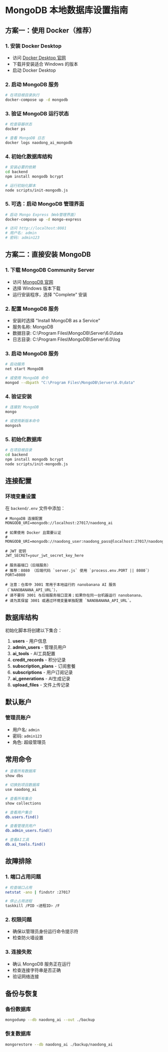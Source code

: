 # MongoDB 本地数据库设置指南

## 方案一：使用 Docker（推荐）

### 1. 安装 Docker Desktop
- 访问 [Docker Desktop 官网](https://www.docker.com/products/docker-desktop/)
- 下载并安装适合 Windows 的版本
- 启动 Docker Desktop

### 2. 启动 MongoDB 服务
```bash
# 在项目根目录执行
docker-compose up -d mongodb
```

### 3. 验证 MongoDB 运行状态
```bash
# 检查容器状态
docker ps

# 查看 MongoDB 日志
docker logs naodong_ai_mongodb
```

### 4. 初始化数据库结构
```bash
# 安装必要的依赖
cd backend
npm install mongodb bcrypt

# 运行初始化脚本
node scripts/init-mongodb.js
```

### 5. 可选：启动 MongoDB 管理界面
```bash
# 启动 Mongo Express（Web管理界面）
docker-compose up -d mongo-express

# 访问 http://localhost:8081
# 用户名: admin
# 密码: admin123
```

## 方案二：直接安装 MongoDB

### 1. 下载 MongoDB Community Server
- 访问 [MongoDB 官网](https://www.mongodb.com/try/download/community)
- 选择 Windows 版本下载
- 运行安装程序，选择 "Complete" 安装

### 2. 配置 MongoDB 服务
- 安装时选择 "Install MongoDB as a Service"
- 服务名称: MongoDB
- 数据目录: C:\Program Files\MongoDB\Server\6.0\data
- 日志目录: C:\Program Files\MongoDB\Server\6.0\log

### 3. 启动 MongoDB 服务
```bash
# 启动服务
net start MongoDB

# 或使用 MongoDB 命令
mongod --dbpath "C:\Program Files\MongoDB\Server\6.0\data"
```

### 4. 验证安装
```bash
# 连接到 MongoDB
mongo

# 或使用新版本命令
mongosh
```

### 5. 初始化数据库
```bash
# 在项目根目录
cd backend
npm install mongodb bcrypt
node scripts/init-mongodb.js
```

## 连接配置

### 环境变量设置
在 `backend/.env` 文件中添加：

```env
# MongoDB 连接配置
MONGODB_URI=mongodb://localhost:27017/naodong_ai

# 如果使用 Docker 且需要认证
# MONGODB_URI=mongodb://naodong_user:naodong_pass@localhost:27017/naodong_ai

# JWT 密钥
JWT_SECRET=your_jwt_secret_key_here

# 服务器端口（后端服务）
# 推荐：8080 （后端代码 `server.js` 使用 `process.env.PORT || 8080`）
PORT=8080

# 注意：仓库中 3001 常用于本地运行的 nanobanana AI 服务（`NANOBANANA_API_URL`），
# 请不要将 3001 与后端服务端口混淆；如果你在同一台机器运行 nanobanana，
# 请为其保留 3001 或通过环境变量单独配置 `NANOBANANA_API_URL`。
```

## 数据库结构

初始化脚本将创建以下集合：

1. **users** - 用户信息
2. **admin_users** - 管理员用户
3. **ai_tools** - AI工具配置
4. **credit_records** - 积分记录
5. **subscription_plans** - 订阅套餐
6. **subscriptions** - 用户订阅记录
7. **ai_generations** - AI生成记录
8. **upload_files** - 文件上传记录

## 默认账户

### 管理员账户
- 用户名: `admin`
- 密码: `admin123`
- 角色: 超级管理员

## 常用命令

```bash
# 查看所有数据库
show dbs

# 切换到项目数据库
use naodong_ai

# 查看所有集合
show collections

# 查看用户集合
db.users.find()

# 查看管理员用户
db.admin_users.find()

# 查看AI工具
db.ai_tools.find()
```

## 故障排除

### 1. 端口占用问题
```bash
# 检查端口占用
netstat -ano | findstr :27017

# 停止占用进程
taskkill /PID <进程ID> /F
```

### 2. 权限问题
- 确保以管理员身份运行命令提示符
- 检查防火墙设置

### 3. 连接失败
- 确认 MongoDB 服务正在运行
- 检查连接字符串是否正确
- 验证网络连接

## 备份与恢复

### 备份数据库
```bash
mongodump --db naodong_ai --out ./backup
```

### 恢复数据库
```bash
mongorestore --db naodong_ai ./backup/naodong_ai
```